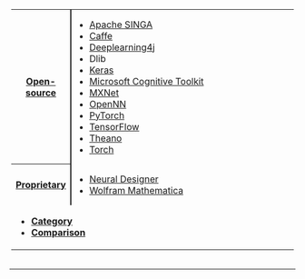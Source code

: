 <div role="navigation" class="navbox" aria-labelledby="Deep_learning_software" style="padding:3px">
<table class="nowraplinks hlist collapsible autocollapse navbox-inner" style="border-spacing:0;background:transparent;color:inherit">
<tr>
</tr>
<tr>
<th scope="row" class="navbox-group" style="width:1%"><a href="https://en.wikipedia.org/wiki/Open-source_software" title="Open-source software">Open-source</a></th>
<td class="navbox-list navbox-odd" style="text-align:left;border-left-width:2px;border-left-style:solid;width:100%;padding:0px">
<div style="padding:0em 0.25em">
<ul>
<li><a href="https://en.wikipedia.org/wiki/Apache_SINGA" title="Apache SINGA">Apache SINGA</a></li>
<li><a href="https://en.wikipedia.org/wiki/Caffe_(software)" title="Caffe (software)">Caffe</a></li>
<li><a href="https://en.wikipedia.org/wiki/Deeplearning4j" title="Deeplearning4j">Deeplearning4j</a></li>
<li><a class="mw-selflink selflink">Dlib</a></li>
<li><a href="https://en.wikipedia.org/wiki/Keras" title="Keras">Keras</a></li>
<li><a href="https://en.wikipedia.org/wiki/Microsoft_Cognitive_Toolkit" title="Microsoft Cognitive Toolkit">Microsoft Cognitive Toolkit</a></li>
<li><a href="https://en.wikipedia.org/wiki/MXNet" title="MXNet">MXNet</a></li>
<li><a href="https://en.wikipedia.org/wiki/OpenNN" title="OpenNN">OpenNN</a></li>
<li><a href="https://en.wikipedia.org/wiki/PyTorch" title="PyTorch">PyTorch</a></li>
<li><a href="https://en.wikipedia.org/wiki/TensorFlow" title="TensorFlow">TensorFlow</a></li>
<li><a href="https://en.wikipedia.org/wiki/Theano_(software)" title="Theano (software)">Theano</a></li>
<li><a href="https://en.wikipedia.org/wiki/Torch_(machine_learning)" title="Torch (machine learning)">Torch</a></li>
</ul>
</div>
</td>
</tr>
<tr>
<th scope="row" class="navbox-group" style="width:1%"><a href="https://en.wikipedia.org/wiki/Proprietary_software" title="Proprietary software">Proprietary</a></th>
<td class="navbox-list navbox-even" style="text-align:left;border-left-width:2px;border-left-style:solid;width:100%;padding:0px">
<div style="padding:0em 0.25em">
<ul>
<li><a href="https://en.wikipedia.org/wiki/Neural_Designer" title="Neural Designer">Neural Designer</a></li>
<li><a href="/wiki/Wolfram_Mathematica" title="Wolfram Mathematica">Wolfram Mathematica</a></li>
</ul>
</div>
</td>
</tr>
<tr>
<td class="navbox-abovebelow" colspan="2">
<div>
<ul>
<li><b><a href="https://en.wikipedia.org/wiki/Category:Deep_learning" title="Category:Deep learning">Category</a></b></li>
<li><b><a href="https://en.wikipedia.org/wiki/Comparison_of_deep_learning_software" title="Comparison of deep learning software">Comparison</a></b></li>
</ul>
</div>
</td>
</tr>
</table>
</div>

*********
